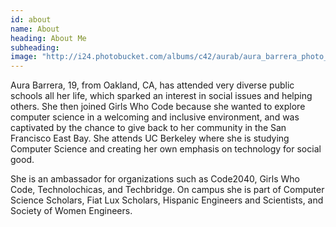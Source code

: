 ```yaml
---
id: about
name: About
heading: About Me
subheading: 
image: "http://i24.photobucket.com/albums/c42/aurab/aura_barrera_photo_zps2i6pf7tb.jpg"
---
```


Aura Barrera, 19, from Oakland, CA, has attended very diverse public schools all her life, which sparked an interest in social issues and helping others. She then joined Girls Who Code because she wanted to explore computer science in a welcoming and inclusive environment, and was captivated by the chance to give back to her community in the San Francisco East Bay. She attends UC Berkeley where she is studying Computer Science and creating her own emphasis on technology for social good. 

She is an ambassador for organizations such as Code2040, Girls Who Code, Technolochicas, and Techbridge. On campus she is part of Computer Science Scholars, Fiat Lux Scholars, Hispanic Engineers and Scientists, and Society of Women Engineers. 
